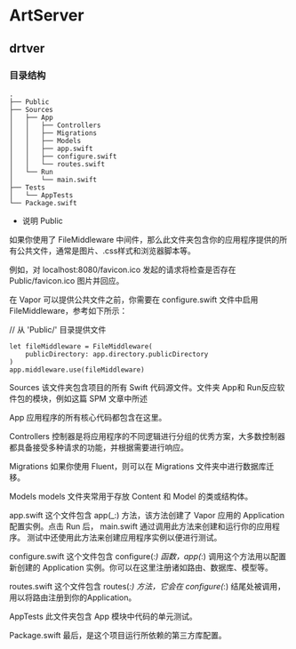 # ArtServer
## drtver

 ### 目录结构
 ```
 .
 ├── Public
 ├── Sources
 │   ├── App
 │   │   ├── Controllers
 │   │   ├── Migrations
 │   │   ├── Models
 │   │   ├── app.swift
 │   │   ├── configure.swift
 │   │   └── routes.swift
 │   └── Run
 │       └── main.swift
 ├── Tests
 │   └── AppTests
 └── Package.swift
 ```
 
 * 说明
 Public

 如果你使用了 FileMiddleware 中间件，那么此文件夹包含你的应用程序提供的所有公共文件，通常是图片、.css样式和浏览器脚本等。

 例如，对 localhost:8080/favicon.ico 发起的请求将检查是否存在 Public/favicon.ico 图片并回应。

 在 Vapor 可以提供公共文件之前，你需要在 configure.swift 文件中启用FileMiddleware，参考如下所示：


 // 从 'Public/' 目录提供文件
 ```
 let fileMiddleware = FileMiddleware(
     publicDirectory: app.directory.publicDirectory
 )
 app.middleware.use(fileMiddleware)
 ```
 
 Sources
 该文件夹包含项目的所有 Swift 代码源文件。文件夹 App和 Run反应软件包的模块，例如这篇 SPM 文章中所述
 
 App
 应用程序的所有核心代码都包含在这里。
 
 Controllers
 控制器是将应用程序的不同逻辑进行分组的优秀方案，大多数控制器都具备接受多种请求的功能，并根据需要进行响应。
 
 Migrations
 如果你使用 Fluent，则可以在 Migrations 文件夹中进行数据库迁移。
 
 Models
 models 文件夹常用于存放 Content 和 Model 的类或结构体。
 
 app.swift
 这个文件包含 app(_:) 方法，该方法创建了 Vapor 应用的 Application 配置实例。点击 Run 后， main.swift 通过调用此方法来创建和运行你的应用程序。
 测试中还使用此方法来创建应用程序实例以便进行测试。
 
 configure.swift
 这个文件包含 configure(_:) 函数，app(_:) 调用这个方法用以配置新创建的 Application 实例。你可以在这里注册诸如路由、数据库、模型等。


routes.swift
这个文件包含 routes(_:) 方法，它会在 configure(_:) 结尾处被调用，用以将路由注册到你的Application。

AppTests
此文件夹包含 App 模块中代码的单元测试。

Package.swift
最后，是这个项目运行所依赖的第三方库配置。
 
 
